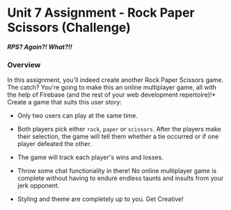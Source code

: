 # Unit 7 Assignment - Rock Paper Scissors (Challenge)

**_RPS? Again?! What?!!_**

### Overview

In this assignment, you'll indeed create another Rock Paper Scissors game. The catch? You're going to make this an online multiplayer game, all with the help of Firebase (and the rest of your web development repertoire)!* Create a game that suits this user story:

  * Only two users can play at the same time.

  * Both players pick either `rock`, `paper` or `scissors`. After the players make their selection, the game will tell them whether a tie occurred or if one player defeated the other.

  * The game will track each player's wins and losses.

  * Throw some chat functionality in there! No online multiplayer game is complete without having to endure endless taunts and insults from your jerk opponent.

  * Styling and theme are completely up to you. Get Creative!

